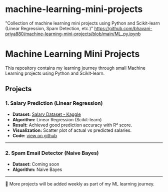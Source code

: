 # machine-learning-mini-projects
"Collection of machine learning mini projects using Python and Scikit-learn (Linear Regression, Spam Detection, etc.)"
https://github.com/bhavani-priya880/machine-learning-mini-projects/blob/main/ML_py.ipynb
# Machine Learning Mini Projects

This repository contains my learning journey through small Machine Learning projects using Python and Scikit-learn.  

## Projects

### 1. Salary Prediction (Linear Regression)
- **Dataset:** [Salary Dataset - Kaggle](https://www.kaggle.com/datasets/abhishek14398/salary-dataset-simple-linear-regression)  
- **Algorithm:** Linear Regression (Scikit-learn)  
- **Result:** Achieved good prediction accuracy with R² score.  
- **Visualization:** Scatter plot of actual vs predicted salaries.  
- **Code:** [view on github ](https://github.com/bhavani-priya880/machine-learning-mini-projects/blob/main/ML_py.ipynb)  

---

### 2. Spam Email Detector (Naive Bayes)
- **Dataset:** Coming soon  
- **Algorithm:** Naive Bayes  

---

🚀 More projects will be added weekly as part of my ML learning journey.
